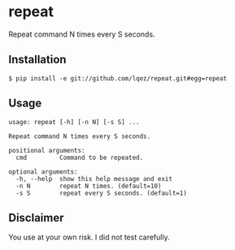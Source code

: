 repeat
======

Repeat command N times every S seconds.

Installation
------------
    $ pip install -e git://github.com/lqez/repeat.git#egg=repeat

Usage
-----

    usage: repeat [-h] [-n N] [-s S] ...

    Repeat command N times every S seconds.

    positional arguments:
      cmd         Command to be repeated.

    optional arguments:
      -h, --help  show this help message and exit
      -n N        repeat N times. (default=10)
      -s S        repeat every S seconds. (default=1)

Disclaimer
----------
You use at your own risk. I did not test carefully.

